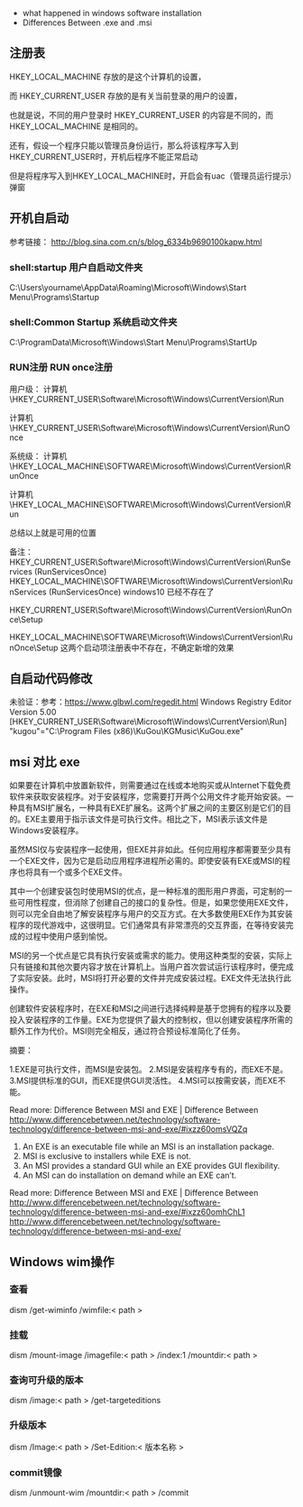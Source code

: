* what happened in windows software installation
* Differences Between .exe and .msi

## 注册表
HKEY_LOCAL_MACHINE 存放的是这个计算机的设置，

而 HKEY_CURRENT_USER 存放的是有关当前登录的用户的设置，

也就是说，不同的用户登录时 HKEY_CURRENT_USER 的内容是不同的，而 HKEY_LOCAL_MACHINE 是相同的。

还有，假设一个程序只能以管理员身份运行，那么将该程序写入到HKEY_CURRENT_USER时，开机后程序不能正常启动

但是将程序写入到HKEY_LOCAL_MACHINE时，开启会有uac（管理员运行提示）弹窗


## 开机自启动
参考链接： http://blog.sina.com.cn/s/blog_6334b9690100kapw.html
### shell:startup 用户自启动文件夹
C:\Users\yourname\AppData\Roaming\Microsoft\Windows\Start Menu\Programs\Startup

### shell:Common Startup 系统启动文件夹
C:\ProgramData\Microsoft\Windows\Start Menu\Programs\StartUp

### RUN注册 RUN once注册
用户级：
计算机\HKEY_CURRENT_USER\Software\Microsoft\Windows\CurrentVersion\Run

计算机\HKEY_CURRENT_USER\Software\Microsoft\Windows\CurrentVersion\RunOnce

系统级：
计算机\HKEY_LOCAL_MACHINE\SOFTWARE\Microsoft\Windows\CurrentVersion\RunOnce

计算机\HKEY_LOCAL_MACHINE\SOFTWARE\Microsoft\Windows\CurrentVersion\Run

总结以上就是可用的位置

备注： HKEY_CURRENT_USER\Software\Microsoft\Windows\CurrentVersion\RunServices (RunServicesOnce)
HKEY_LOCAL_MACHINE\SOFTWARE\Microsoft\Windows\CurrentVersion\RunServices (RunServicesOnce)
windows10 已经不存在了

HKEY_CURRENT_USER\Software\Microsoft\Windows\CurrentVersion\RunOnce\Setup

HKEY_LOCAL_MACHINE\SOFTWARE\Microsoft\Windows\CurrentVersion\RunOnce\Setup
这两个启动项注册表中不存在，不确定新增的效果

## 自启动代码修改
未验证：参考：https://www.glbwl.com/regedit.html
Windows Registry Editor Version 5.00    [HKEY_CURRENT_USER\Software\Microsoft\Windows\CurrentVersion\Run]  "kugou"="C:\\Program Files (x86)\\KuGou\\KGMusic\\KuGou.exe"


## msi 对比 exe
如果要在计算机中放置新软件，则需要通过在线或本地购买或从Internet下载免费软件来获取安装程序。对于安装程序，您需要打开两个公用文件才能开始安装。一种具有MSI扩展名，一种具有EXE扩展名。这两个扩展之间的主要区别是它们的目的。EXE主要用于指示该文件是可执行文件。相比之下，MSI表示该文件是Windows安装程序。

虽然MSI仅与安装程序一起使用，但EXE并非如此。任何应用程序都需要至少具有一个EXE文件，因为它是启动应用程序进程所必需的。即使安装有EXE或MSI的程序也将具有一个或多个EXE文件。

其中一个创建安装包时使用MSI的优点，是一种标准的图形用户界面，可定制的一些可用性程度，但消除了创建自己的接口的复杂性。但是，如果您使用EXE文件，则可以完全自由地了解安装程序与用户的交互方式。在大多数使用EXE作为其安装程序的现代游戏中，这很明显。它们通常具有非常漂亮的交互界面，在等待安装完成的过程中使用户感到愉悦。

MSI的另一个优点是它具有执行安装或需求的能力。使用这种类型的安装，实际上只有链接和其他次要内容才放在计算机上。当用户首次尝试运行该程序时，便完成了实际安装。此时，MSI将打开必要的文件并完成安装过程。EXE文件无法执行此操作。

创建软件安装程序时，在EXE和MSI之间进行选择纯粹是基于您拥有的程序以及要投入安装程序的工作量。EXE为您提供了最大的控制权，但以创建安装程序所需的额外工作为代价。MSI则完全相反，通过符合预设标准简化了任务。

摘要：

1.EXE是可执行文件，而MSI是安装包。
2.MSI是安装程序专有的，而EXE不是。
3.MSI提供标准的GUI，而EXE提供GUI灵活性。
4.MSI可以按需安装，而EXE不能。



Read more: Difference Between MSI and EXE | Difference Between http://www.differencebetween.net/technology/software-technology/difference-between-msi-and-exe/#ixzz60omsVQZq
1. An EXE is an executable file while an MSI is an installation package.
2. MSI is exclusive to installers while EXE is not.
3. An MSI provides a standard GUI while an EXE provides GUI flexibility.
4. An MSI can do installation on demand while an EXE can’t.

Read more: Difference Between MSI and EXE | Difference Between http://www.differencebetween.net/technology/software-technology/difference-between-msi-and-exe/#ixzz60omhChL1
http://www.differencebetween.net/technology/software-technology/difference-between-msi-and-exe/

## Windows wim操作
### 查看
dism /get-wiminfo /wimfile:< path >
### 挂载
dism /mount-image /imagefile:< path > /index:1 /mountdir:< path >

### 查询可升级的版本
dism /image:< path > /get-targeteditions

### 升级版本
dism /Image:< path > /Set-Edition:< 版本名称 >

### commit镜像
dism /unmount-wim /mountdir:< path > /commit
